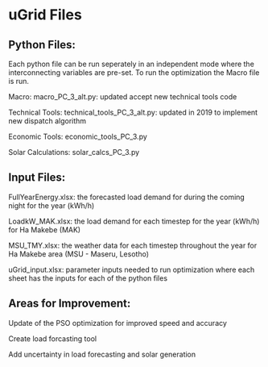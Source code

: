 # uGrid Files

## Python Files: 
Each python file can be run seperately in an independent mode where the interconnecting variables are pre-set. To run the optimization
the Macro file is run.

Macro: macro_PC_3_alt.py: updated accept new technical tools code

Technical Tools: technical_tools_PC_3_alt.py: updated in 2019 to implement new dispatch algorithm

Economic Tools: economic_tools_PC_3.py 

Solar Calculations: solar_calcs_PC_3.py

## Input Files:
FullYearEnergy.xlsx: the forecasted load demand for during the coming night for the year (kWh/h)

LoadkW_MAK.xlsx: the load demand for each timestep for the year (kWh/h) for Ha Makebe (MAK)

MSU_TMY.xlsx: the weather data for each timestep throughout the year for Ha Makebe area (MSU - Maseru, Lesotho)

uGrid_input.xlsx: parameter inputs needed to run optimization where each sheet has the inputs for each of the python files

## Areas for Improvement:
Update of the PSO optimization for improved speed and accuracy

Create load forcasting tool

Add uncertainty in load forecasting and solar generation
